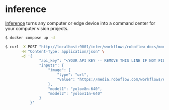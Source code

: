 inference
=========

[Inference][1] turns any computer or edge device into a command center for your computer vision projects.

```bash
$ docker compose up -d

$ curl -X POST "http://localhost:9001/infer/workflows/roboflow-docs/model-comparison" \
       -H "Content-Type: application/json" \
       -d '{
               "api_key": "<YOUR API KEY -- REMOVE THIS LINE IF NOT FILLING>",
               "inputs": {
                   "image": {
                       "type": "url",
                       "value": "https://media.roboflow.com/workflows/examples/bleachers.jpg"
                   },
                   "model1": "yolov8n-640",
                   "model2": "yolov11n-640"
               }
           }'
```

[1]: https://github.com/roboflow/inference/tree/main
